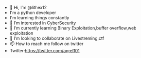 - 👋 Hi, I’m @lithex12
- I'm a python developer
- I'm learning things constantly
- 👀 I’m interested in CyberSecurity
- 🌱 I’m currently learning Binary Exploitation,buffer overflow,web exploitation
- 💞️ I’m looking to collaborate on Livestreming,ctf
- 📫 How to reach me follow on twitter
- Twitter:https://twitter.com/aqrel101

<!---
lithex12/lithex12 is a ✨ special ✨ repository because its `README.md` (this file) appears on your GitHub profile.
You can click the Preview link to take a look at your changes.
--->
